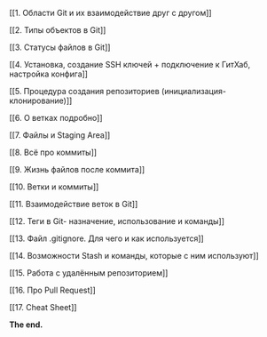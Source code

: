 [[1. Области Git и их взаимодействие друг с другом]]

[[2. Типы объектов в Git]]

[[3. Статусы файлов в Git]]

[[4. Установка, создание SSH ключей + подключение к ГитХаб, настройка конфига]]

[[5. Процедура создания репозиториев (инициализация-клонирование)]]

[[6. О ветках подробно]]

[[7. Файлы и Staging Area]]

[[8. Всё про коммиты]]

[[9. Жизнь файлов после коммита]]

[[10. Ветки и коммиты]]

[[11. Взаимодействие веток в Git]]

[[12. Теги в Git- назначение, использование и команды]]

[[13. Файл .gitignore. Для чего и как используется]]

[[14. Возможности Stash и команды, которые с ним используют]]

[[15. Работа с удалённым репозиторием]]

[[16. Про Pull Request]]

[[17. Cheat Sheet]]

**The end.**